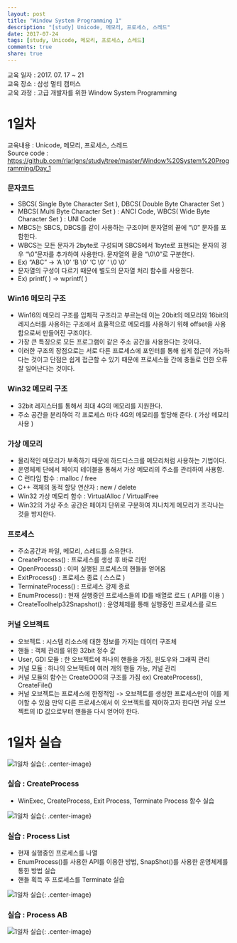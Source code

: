 ```yaml
---
layout: post
title: "Window System Programming 1"
description: "[study] Unicode, 메모리, 프로세스, 스레드"
date: 2017-07-24
tags: [study, Unicode, 메모리, 프로세스, 스레드]
comments: true
share: true
---
```


교육 일자 : 2017. 07. 17 ~ 21  
교육 장소 : 삼성 멀티 캠퍼스  
교육 과정 : 고급 개발자를 위한 Window System Programming  

# 1일차  

교육내용 : Unicode, 메모리, 프로세스, 스레드  
Source code : <https://github.com/rlarlgns/study/tree/master/Window%20System%20Programming/Day_1>  

### 문자코드  
 - SBCS( Single Byte Character Set ), DBCS( Double Byte Character Set )
 - MBCS( Multi Byte Character Set ) : ANCI Code, WBCS( Wide Byte Character Set ) : UNI Code
 - MBCS는 SBCS, DBCS를 같이 사용하는 구조이며 문자열의 끝에 “\0” 문자를 포함한다.
 - WBCS는 모든 문자가 2byte로 구성되며 SBCS에서 1byte로 표현되는 문자의 경우 “\0”문자를 추가하여 사용한다. 문자열의 끝을 “\0\0”로 구분한다.
 - Ex) “ABC” -> ‘A \0’ ‘B \0’ ‘C \0’ ‘ \0 \0’
 - 문자열의 구성이 다르기 때문에 별도의 문자열 처리 함수를 사용한다.
 - Ex) printf( ) -> wprintf( )

### Win16 메모리 구조  
 - Win16의 메모리 구조를 입체적 구조라고 부르는데 이는 20bit의 메모리와 16bit의 레지스터를 사용하는 구조에서 효율적으로 메모리를 사용하기 위해 offset을 사용함으로써 만들어진 구조이다.
 - 가장 큰 특징으로 모든 프로그램이 같은 주소 공간을 사용한다는 것이다.
 - 이러한 구조의 장점으로는 서로 다른 프로세스에 포인터를 통해 쉽게 접근이 가능하다는 것이고 단점은 쉽게 접근할 수 있기 때문에 프로세스들 간에 충돌로 인한 오류 잘 일어난다는 것이다.

### Win32 메모리 구조  
 - 32bit 레지스터를 통해서 최대 4G의 메모리를 지원한다.
 - 주소 공간을 분리하여 각 프로세스 마다 4G의 메모리를 할당해 준다. ( 가상 메모리 사용 )

### 가상 메모리  
 - 물리적인 메모리가 부족하기 때문에 하드디스크를 메모리처럼 사용하는 기법이다.
 - 운영체제 단에서 페이지 테이블을 통해서 가상 메모리의 주소를 관리하여 사용함.
 - C 런타임 함수 : malloc / free
 - C++ 객체의 동적 할당 연산자 : new / delete
 - Win32 가상 메모리 함수 : VirtualAlloc / VirtualFree
 - Win32의 가상 주소 공간은 페이지 단위로 구분하여 지나치게 메모리가 조각나는 것을 방지한다.

### 프로세스
 - 주소공간과 파일, 메모리, 스레드를 소유한다.
 - CreateProcess() : 프로세스를 생성 후 바로 리턴
 - OpenProcess() : 이미 실행된 프로세스의 핸들을 얻어옴
 - ExitProcess() : 프로세스 종료 ( 스스로 )
 - TerminateProcess() : 프로세스 강제 종료
 - EnumProcess() : 현재 실행중인 프로세스들의 ID를 배열로 로드 ( API를 이용 )
 - CreateToolhelp32Snapshot() : 운영체제를 통해 실행중인 프로세스를 로드

### 커널 오브젝트
 - 오브젝트 : 시스템 리소스에 대한 정보를 가지는 데이터 구조체
 - 핸들 : 객체 관리를 위한 32bit 정수 값
 - User, GDI 모듈 : 한 오브젝트에 하나의 핸들을 가짐, 윈도우와 그래픽 관리
 - 커널 모듈 : 하나의 오브젝트에 여러 개의 핸들 가능, 커널 관리
 - 커널 모듈의 함수는 CreateOOO의 구조를 가짐 ex) CreateProcess(), CreateFile()
 - 커널 오브젝트는 프로세스에 한정적임 -> 오브젝트를 생성한 프로세스만이 이를 제어할 수 있음 만약 다른 프로세스에서 이 오브젝트를 제어하고자 한다면 커널 오브젝트의 ID 값으로부터 핸들을 다시 얻어야 한다.

# 1일차 실습  
  
![1일차 실습]({{site.url}}/img/Window/Day1_1.jpg){: .center-image}  

### 실습 : CreateProcess
 - WinExec, CreateProcess, Exit Process, Terminate Process 함수 실습  

![1일차 실습]({{site.url}}/img/Window/Day1_2.jpg){: .center-image}  
<script src="https://gist.github.com/rlarlgns/25a9f366379bea460653db2ccd84f097.js"></script>  

### 실습 : Process List
 - 현재 실행중인 프로세스를 나열
 - EnumProcess()를 사용한 API를 이용한 방법, SnapShot()를 사용한 운영체제를 통한 방법 실습
 - 핸들 획득 후 프로세스를 Terminate 실습  

![1일차 실습]({{site.url}}/img/Window/Day1_3.jpg){: .center-image}
<script src="https://gist.github.com/rlarlgns/0f1b01650ea712a69553dd7f9c103cef.js"></script>  

### 실습 : Process AB

![1일차 실습]({{site.url}}/img/Window/Day1_4.jpg){: .center-image}  
<script src="https://gist.github.com/rlarlgns/ef10ca13f3cfbd04ab5db8f19c941a3a.js"></script>  
